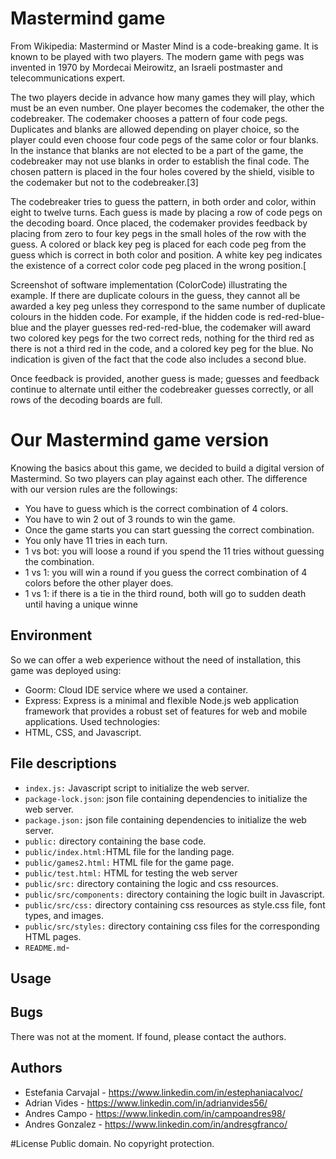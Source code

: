 # Mastermind game
From Wikipedia: Mastermind or Master Mind is a code-breaking game. It is known to be played with two players. The modern game with pegs was invented in 1970 by Mordecai Meirowitz, an Israeli postmaster and telecommunications expert.

The two players decide in advance how many games they will play, which must be an even number. One player becomes the codemaker, the other the codebreaker. The codemaker chooses a pattern of four code pegs. Duplicates and blanks are allowed depending on player choice, so the player could even choose four code pegs of the same color or four blanks. In the instance that blanks are not elected to be a part of the game, the codebreaker may not use blanks in order to establish the final code. The chosen pattern is placed in the four holes covered by the shield, visible to the codemaker but not to the codebreaker.[3]

The codebreaker tries to guess the pattern, in both order and color, within eight to twelve turns. Each guess is made by placing a row of code pegs on the decoding board. Once placed, the codemaker provides feedback by placing from zero to four key pegs in the small holes of the row with the guess. A colored or black key peg is placed for each code peg from the guess which is correct in both color and position. A white key peg indicates the existence of a correct color code peg placed in the wrong position.[

Screenshot of software implementation (ColorCode) illustrating the example.
If there are duplicate colours in the guess, they cannot all be awarded a key peg unless they correspond to the same number of duplicate colours in the hidden code. For example, if the hidden code is red-red-blue-blue and the player guesses red-red-red-blue, the codemaker will award two colored key pegs for the two correct reds, nothing for the third red as there is not a third red in the code, and a colored key peg for the blue. No indication is given of the fact that the code also includes a second blue.

Once feedback is provided, another guess is made; guesses and feedback continue to alternate until either the codebreaker guesses correctly, or all rows of the decoding boards are full.

# Our Mastermind game version
Knowing the basics about this game, we decided to build a digital version of Mastermind. So two players can play against each other. The difference with our version rules are the followings:
- You have to guess which is the correct combination of 4 colors.
- You have to win 2 out of 3 rounds to win the game.
- Once the game starts you can start guessing the correct combination.
- You only have 11 tries in each turn.
- 1 vs bot: you will loose a round if you spend the 11 tries without guessing the combination.
- 1 vs 1: you will win a round if you guess the correct combination of 4 colors before the other player does.
- 1 vs 1: if there is a tie in the third round, both will go to sudden death until having a unique winne

## Environment
So we can offer a web experience without the need of installation, this game was deployed using:
- Goorm: Cloud IDE service where we used a container.
- Express: Express is a minimal and flexible Node.js web application framework that provides a robust set of features for web and mobile applications.
Used technologies:
- HTML, CSS, and Javascript.

## File descriptions
- `index.js:` Javascript script to initialize the web server.
- `package-lock.json`: json file containing dependencies to initialize the web server.
- `package.json:` json file containing dependencies to initialize the web server.
- `public:` directory containing the base code.
- `public/index.html:`HTML file for the landing page.
- `public/games2.html:` HTML file for the game page.
- `public/test.html:` HTML for testing the web server
- `public/src:` directory containing the logic and css resources.
- `public/src/components:` directory containing the logic built in Javascript.
- `public/src/css:` directory containing css resources as style.css file, font types, and images.
- `public/src/styles:` directory containing css files for the corresponding HTML pages.
- `README.md`-

## Usage

## Bugs
There was not at the moment. If found, please contact the authors.

## Authors
- Estefania Carvajal - https://www.linkedin.com/in/estephaniacalvoc/
- Adrian Vides - https://www.linkedin.com/in/adrianvides56/
- Andres Campo - https://www.linkedin.com/in/campoandres98/
- Andres Gonzalez - https://www.linkedin.com/in/andresgfranco/

#License
Public domain. No copyright protection.

